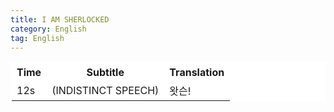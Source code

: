```yaml
---
title: I AM SHERLOCKED 
category: English
tag: English
---
```


<html>
  <head>
    <style>
      table, th, td{
         border:1px solid #FFFFFF;
         bgcolor:#FFFFFF;
       }
    </style>
  </head>
  <body>
<table border bgcolor="#FFFFFF" border="0" frame=void>
      <tr><th>Time</th><th>Subtitle</th><th>Translation</th></tr>
  <tr><td>12s</td><td>(INDISTINCT SPEECH)</td><td>왓슨!</td><tr>
</table>
